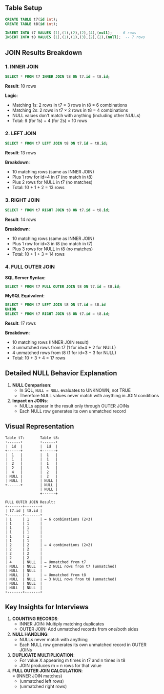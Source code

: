 ## Table Setup

```SQL
CREATE TABLE t7(id int);
CREATE TABLE t8(id int);

INSERT INTO t7 VALUES (1),(1),(2),(2),(4),(null);  -- 6 rows
INSERT INTO t8 VALUES (1),(1),(1),(3),(2),(2),(null);  -- 7 rows
```

## JOIN Results Breakdown

### 1. INNER JOIN

```SQL
SELECT * FROM t7 INNER JOIN t8 ON t7.id = t8.id;
```

**Result**: 10 rows

**Logic**:

- Matching 1s: 2 rows in t7 × 3 rows in t8 = 6 combinations
- Matching 2s: 2 rows in t7 × 2 rows in t8 = 4 combinations
- NULL values don't match with anything (including other NULLs)
- Total: 6 (for 1s) + 4 (for 2s) = 10 rows

### 2. LEFT JOIN

```SQL
SELECT * FROM t7 LEFT JOIN t8 ON t7.id = t8.id;
```

**Result**: 13 rows

**Breakdown**:

- 10 matching rows (same as INNER JOIN)
- Plus 1 row for id=4 in t7 (no match in t8)
- Plus 2 rows for NULL in t7 (no matches)
- Total: 10 + 1 + 2 = 13 rows

### 3. RIGHT JOIN

```SQL
SELECT * FROM t7 RIGHT JOIN t8 ON t7.id = t8.id;
```

**Result**: 14 rows

**Breakdown**:

- 10 matching rows (same as INNER JOIN)
- Plus 1 row for id=3 in t8 (no match in t7)
- Plus 3 rows for NULL in t8 (no matches)
- Total: 10 + 1 + 3 = 14 rows

### 4. FULL OUTER JOIN

**SQL Server Syntax**:

```SQL
SELECT * FROM t7 FULL OUTER JOIN t8 ON t7.id = t8.id;
```

**MySQL Equivalent**:

```SQL
SELECT * FROM t7 LEFT JOIN t8 ON t7.id = t8.id
UNION
SELECT * FROM t7 RIGHT JOIN t8 ON t7.id = t8.id;
```

**Result**: 17 rows

**Breakdown**:

- 10 matching rows (INNER JOIN result)
- 3 unmatched rows from t7 (1 for id=4 + 2 for NULL)
- 4 unmatched rows from t8 (1 for id=3 + 3 for NULL)
- Total: 10 + 3 + 4 = 17 rows

## Detailed NULL Behavior Explanation

1. **NULL Comparison**:
    - In SQL, `NULL = NULL` evaluates to UNKNOWN, not TRUE
    - Therefore NULL values never match with anything in JOIN conditions
2. **Impact on JOINs**:
    - NULLs appear in the result only through OUTER JOINs
    - Each NULL row generates its own unmatched record

## Visual Representation

```Plain
Table t7:       Table t8:
+------+        +------+
|  id  |        |  id  |
+------+        +------+
|  1   |        |  1   |
|  1   |        |  1   |
|  2   |        |  1   |
|  2   |        |  3   |
|  4   |        |  2   |
| NULL |        |  2   |
| NULL |        | NULL |
+------+        | NULL |
                | NULL |
                +------+

FULL OUTER JOIN Result:
+-------+-------+
| t7.id | t8.id |
+-------+-------+
| 1     | 1     | ← 6 combinations (2×3)
| 1     | 1     |
| 1     | 1     |
| 1     | 1     |
| 1     | 1     |
| 1     | 1     |
| 2     | 2     | ← 4 combinations (2×2)
| 2     | 2     |
| 2     | 2     |
| 2     | 2     |
| 4     | NULL  | ← Unmatched from t7
| NULL  | NULL  | ← 2 NULL rows from t7 (unmatched)
| NULL  | NULL  |
| NULL  | 3     | ← Unmatched from t8
| NULL  | NULL  | ← 3 NULL rows from t8 (unmatched)
| NULL  | NULL  |
| NULL  | NULL  |
+-------+-------+
```

## Key Insights for Interviews

1. **COUNTING RECORDS**:
    - INNER JOIN: Multiply matching duplicates
    - OUTER JOIN: Add unmatched records from one/both sides
2. **NULL HANDLING**:
    - NULLs never match with anything
    - Each NULL row generates its own unmatched record in OUTER JOINs
3. **DUPLICATE MULTIPLICATION**:
    - For value X appearing m times in t7 and n times in t8
    - JOIN produces m × n rows for that value
4. **FULL OUTER JOIN CALCULATION**:  
    = (INNER JOIN matches)  
    - (unmatched left rows)
    - (unmatched right rows)
